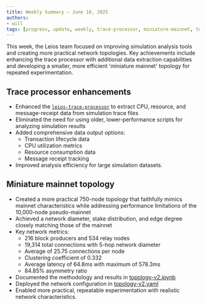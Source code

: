 ```yaml
---
title: Weekly Summary – June 10, 2025
authors:
- will
tags: [progress, update, weekly, trace-processor, miniature-mainnet, topology, data-analysis, memory-optimization]
---
```


This week, the Leios team focused on improving simulation analysis tools and creating more practical network topologies. Key achievements include enhancing the trace processor with additional data extraction capabilities and developing a smaller, more efficient 'miniature mainnet' topology for repeated experimentation.

## Trace processor enhancements

- Enhanced the [`leios-trace-processor`](https://github.com/input-output-hk/ouroboros-leios/blob/main/analysis/sims/trace-processor/) to extract CPU, resource, and message-receipt data from simulation trace files
- Eliminated the need for using older, lower-performance scripts for analyzing simulation results
- Added comprehensive data output options:
  - Transaction lifecycle data
  - CPU utilization metrics
  - Resource consumption data
  - Message receipt tracking
- Improved analysis efficiency for large simulation datasets.

## Miniature mainnet topology

- Created a more practical 750-node topology that faithfully mimics mainnet characteristics while addressing performance limitations of the 10,000-node pseudo-mainnet
- Achieved a network diameter, stake distribution, and edge degree closely matching those of the mainnet
- Key network metrics:
  - 216 block producers and 534 relay nodes
  - 19,314 total connections with 5-hop network diameter
  - Average of 25.75 connections per node
  - Clustering coefficient of 0.332
  - Average latency of 64.8ms with maximum of 578.3ms
  - 84.85% asymmetry ratio
- Documented the methodology and results in [topology-v2.ipynb](https://github.com/input-output-hk/ouroboros-leios/blob/main/data/simulation/pseudo-mainnet/topology-v2.ipynb)
- Deployed the network configuration in [topology-v2.yaml](https://github.com/input-output-hk/ouroboros-leios/blob/main/data/simulation/pseudo-mainnet/topology-v2.yaml)
- Enabled more practical, repeatable experimentation with realistic network characteristics.
